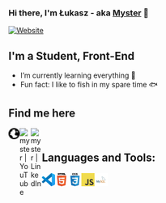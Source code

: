 ### Hi there, I'm Łukasz - aka [Myster][website] 🔔

[![Website](https://img.shields.io/website?label=myster.pl&style=for-the-badge&url=https%3A%2F%2Fmyster.pl)](https://myster.pl)

## I'm a Student, Front-End

- I’m currently learning everything 🤣
- Fun fact: I like to fish in my spare time 🐟

## Find me here

[<img align="left" alt="myster.pl" width="22px" src="https://raw.githubusercontent.com/iconic/open-iconic/master/svg/globe.svg" />][website]
[<img align="left" alt="myster | YouTube" width="22px" src="https://cdn.jsdelivr.net/npm/simple-icons@v3/icons/youtube.svg" />][youtube]
[<img align="left" alt="myster | LinkedIn" width="22px" src="https://cdn.jsdelivr.net/npm/simple-icons@v3/icons/linkedin.svg" />][linkedin]

<br />

## Languages and Tools:

<img align="left" alt="Visual Studio Code" width="26px" src="https://raw.githubusercontent.com/github/explore/80688e429a7d4ef2fca1e82350fe8e3517d3494d/topics/visual-studio-code/visual-studio-code.png" />
<img align="left" alt="HTML5" width="26px" src="https://raw.githubusercontent.com/github/explore/80688e429a7d4ef2fca1e82350fe8e3517d3494d/topics/html/html.png" />
<img align="left" alt="CSS3" width="26px" src="https://raw.githubusercontent.com/github/explore/80688e429a7d4ef2fca1e82350fe8e3517d3494d/topics/css/css.png" />
<img align="left" alt="JavaScript" width="26px" src="https://raw.githubusercontent.com/github/explore/80688e429a7d4ef2fca1e82350fe8e3517d3494d/topics/javascript/javascript.png"  />
<img align="left" alt="MySQL" width="26px" src="https://raw.githubusercontent.com/github/explore/80688e429a7d4ef2fca1e82350fe8e3517d3494d/topics/mysql/mysql.png" />
<br />
<br />

[website]: https://myster.pl
[youtube]: https://www.youtube.com/mysterek
[linkedin]: https://www.linkedin.com/in/%C5%82ukasz-rosiko%C5%84-84bb6b221/
